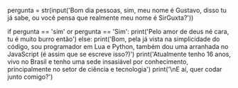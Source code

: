 pergunta = str(input('Bom dia pessoas, sim, meu nome é Gustavo, disso tu já sabe, ou você pensa que realmente meu nome é SirGuxta?'))

if pergunta == 'sim' or pergunta == 'Sim':
  print('Pelo amor de deus né cara, tu é muito burro então')
else:
  print('Bom, pela já vista na simplicidade do código, sou programador em Lua e Python, também dou uma arranhada no JavaScript (é assim que se escreve isso?)')
print('Atualmente tenho 16 anos, vivo no Brasil e tenho uma sede insasiável por conhecimento, principalmente no setor de ciência e tecnologia')
print('\nE aí, quer codar junto comigo?')
